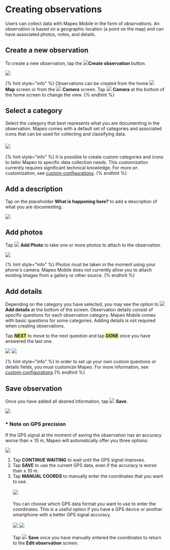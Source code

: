 # Creating observations

Users can collect data with Mapeo Mobile in the form of _observations_. An observation is based on a geographic location (a point on the map) and can have associated photos, notes, and details.

## Create a new observation

To create a new observation, tap the ![](../../../.gitbook/assets/create\_observation.png)**Create observation** button.

![](<../../../.gitbook/assets/Home screen - Create\_observation\_button.jpg>)  &#x20;

{% hint style="info" %}
Observations can be created from the home ![](../../../.gitbook/assets/app-icons\_Map\_view.png) **Map** screen or from the ![](https://lh6.googleusercontent.com/frEQrTzBVEG1\_7QbIuBtPoJmeTnZnLZ7vFuCJIm7wOly9cfTeBfqhEKvHOwk1feLIsyvNECJTOaEpUOA5l-Tuid1i-oToURZ4P52iJEAcpgzgQkAJnvKTN\_d1UXd8FUE9-mNg1Sk) **Camera** screen. Tap ![](https://lh6.googleusercontent.com/frEQrTzBVEG1\_7QbIuBtPoJmeTnZnLZ7vFuCJIm7wOly9cfTeBfqhEKvHOwk1feLIsyvNECJTOaEpUOA5l-Tuid1i-oToURZ4P52iJEAcpgzgQkAJnvKTN\_d1UXd8FUE9-mNg1Sk) **Camera** at the bottom of the home screen to change the view.
{% endhint %}

## Select a category

Select the category that best represents what you are documenting in the observation. Mapeo comes with a default set of categories and associated icons that can be used for collecting and classifying data.&#x20;

### ![](../../../.gitbook/assets/Categories\_screen.jpg)

{% hint style="info" %}
It is possible to create custom categories and icons to tailor Mapeo to specific data collection needs. This customization currently requires significant technical knowledge. For more on customization, see [custom-configurations](../../pre-launch-deployment-preparation/custom-configurations/ "mention").
{% endhint %}

## Add a description

Tap on the placeholder **What is happening here?** to add a description of what you are documenting.

&#x20;![](../../../.gitbook/assets/Mm\_New\_observation\_blank.jpg)

## Add photos

Tap ![](https://lh6.googleusercontent.com/frEQrTzBVEG1\_7QbIuBtPoJmeTnZnLZ7vFuCJIm7wOly9cfTeBfqhEKvHOwk1feLIsyvNECJTOaEpUOA5l-Tuid1i-oToURZ4P52iJEAcpgzgQkAJnvKTN\_d1UXd8FUE9-mNg1Sk) **Add Photo** to take one or more photos to attach to the observation. &#x20;

![](../../../.gitbook/assets/Mm\_new\_observation\_add\_photo.jpg)

{% hint style="info" %}
Photos must be taken in the moment using your phone's camera. Mapeo Mobile does not currently allow you to attach existing images from a gallery or other source.
{% endhint %}



## Add details

Depending on the category you have selected, you may see the option to ![](<../../../.gitbook/assets/app icons\_Details.png>) **Add details** at the bottom of the screen. Observation details consist of specific questions for each observation category. Mapeo Mobile comes with basic questions for some categories. Adding details is not required when creating observations.

Tap <mark style="color:blue;">**NEXT**</mark> to move to the next question and tap <mark style="color:blue;">**DONE**</mark> once you have answered the last one.&#x20;

<mark style="color:red;"></mark>![](<../../../.gitbook/assets/View observation screen - add Details select.jpg>)  <mark style="color:red;"></mark>  ![](<../../../.gitbook/assets/Form - camp category - select DONE.jpg>)<mark style="color:red;"></mark>



{% hint style="info" %}
In order to set up your own custom questions or details fields, you must customize Mapeo. For more information, see [custom-configurations](../../pre-launch-deployment-preparation/custom-configurations/ "mention")
{% endhint %}

## Save observation

Once you have added all desired information, tap ![](<../../../.gitbook/assets/app icons\_Save-check.png>) **Save**.

<mark style="background-color:orange;"></mark>![](<../../../.gitbook/assets/Save observation.jpg>)<mark style="background-color:orange;"></mark>



### \* Note on GPS precision

If the GPS signal at the moment of saving the observation has an accuracy worse than ± 10 m, Mapeo will automatically offer you three options:

![](<../../../.gitbook/assets/Weak GPS signal message with cover.jpg>)

1. Tap **CONTINUE WAITING** to wait until the GPS signal improves.
2. Tap **SAVE** to use the current GPS data, even if the accuracy is worse than ± 10 m.
3. Tap **MANUAL COORDS** to manually enter the coordinates that you want to use.\
   \
   ![](<../../../.gitbook/assets/Weak GPS signal message - manual coords option.jpg>)  \
   \
   You can choose which GPS data format you want to use to enter the coordinates. This is a useful option if you have a GPS device or another smartphone with a better GPS signal accuracy. \
   \
   ![](<../../../.gitbook/assets/Enter coordinates screen - menu to chose format.jpg>)  ![](<../../../.gitbook/assets/Enter coordinates screen - choose GPS format with cover.jpg>)\
   \
   Tap ![](<../../../.gitbook/assets/app icons\_Save-check.png>) **Save** once you have manually entered the coordinates to return to the **Edit observation** screen.
